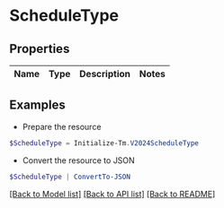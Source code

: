 # ScheduleType
## Properties

Name | Type | Description | Notes
------------ | ------------- | ------------- | -------------

## Examples

- Prepare the resource
```powershell
$ScheduleType = Initialize-Tm.V2024ScheduleType 
```

- Convert the resource to JSON
```powershell
$ScheduleType | ConvertTo-JSON
```

[[Back to Model list]](../README.md#documentation-for-models) [[Back to API list]](../README.md#documentation-for-api-endpoints) [[Back to README]](../README.md)

